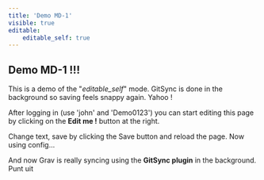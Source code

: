 ```yaml
---
title: 'Demo MD-1'
visible: true
editable:
    editable_self: true
---
```


## Demo MD-1 !!!

This is a demo of the "<i>editable_self</i>" mode. GitSync is done in the background so saving feels snappy again. Yahoo !

After logging in (use 'john' and 'Demo0123') you can start editing this page by clicking on the <b>Edit me !</b> button at the right.

Change text, save by clicking the Save button and reload the page.
Now using config...

And now Grav is really syncing using the **GitSync plugin** in the background. Punt uit